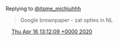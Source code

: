 Replying to [@itsme\_michjuhhh](https://twitter.com/itsme_michjuhhh/status/1250746066875580417)

> Google brownpaper \- zat opties in NL

<img src="../../media/tweet.ico" width="12" /> [Thu Apr 16 13:12:09 +0000 2020](https://twitter.com/DromerDenker/status/1250773980287549441)